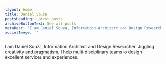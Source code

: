 ```yaml
---
layout: home
title: Daniel Souza
postsHeading: Latest posts
archiveButtonText: See all posts
metaDesc: 'I am Daniel Souza, Information Architect and Design Researcher. Jiggling creativity and pragmatism, I help multi-disciplinary teams to design excellent services and experiences.'
socialImage: ''
---
```


I am Daniel Souza, Information Architect and Design Researcher. Jiggling creativity and pragmatism, I help multi-disciplinary teams to design excellent services and experiences.